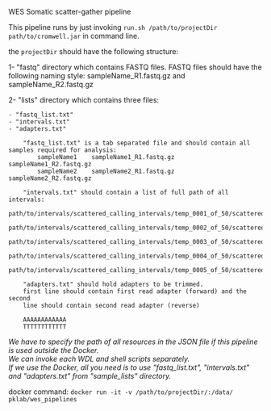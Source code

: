 WES Somatic scatter-gather pipeline  
  
This pipeline runs by just invoking `run.sh /path/to/projectDir path/to/cromwell.jar` in command line.  
  
the `projectDir` should have the following structure:  

1- "fastq" directory which contains FASTQ files. FASTQ files should have the following naming style:
    sampleName_R1.fastq.gz and sampleName_R2.fastq.gz

2- "lists" directory which contains three files:

    - "fastq_list.txt"
    - "intervals.txt"
    - "adapters.txt"

        "fastq_list.txt" is a tab separated file and should contain all samples required for analysis:
            sampleName1    sampleName1_R1.fastq.gz    sampleName1_R2.fastq.gz
            sampleName2    sampleName2_R1.fastq.gz    sampleName2_R2.fastq.gz

        "intervals.txt" should contain a list of full path of all intervals:
        path/to/intervals/scattered_calling_intervals/temp_0001_of_50/scattered.interval_list
        path/to/intervals/scattered_calling_intervals/temp_0002_of_50/scattered.interval_list
        path/to/intervals/scattered_calling_intervals/temp_0003_of_50/scattered.interval_list
        path/to/intervals/scattered_calling_intervals/temp_0004_of_50/scattered.interval_list
        path/to/intervals/scattered_calling_intervals/temp_0005_of_50/scattered.interval_list

        "adapters.txt" should hold adapters to be trimmed.
        first line should contain first read adapter (forward) and the second
        line should contain second read adapter (reverse)

        AAAAAAAAAAAA
        TTTTTTTTTTTT

*We have to specify the path of all resources in the JSON file if this pipeline is used outside the Docker.*  
*We can invoke each WDL and shell scripts separately.*  
*If we use the Docker, all you need is to use "fastq_list.txt", "intervals.txt" and "adapters.txt" from "sample_lists" directory.*  
  
docker command: `docker run -it -v /path/to/projectDir/:/data/ pklab/wes_pipelines`